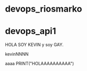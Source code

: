 # devops_riosmarko
# devops_api1

HOLA SOY KEVIN y soy GAY.

kevinNNNN


aaaa
PRINT("HOLAAAAAAAAAA")
